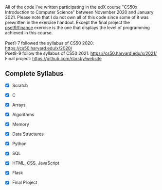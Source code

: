 All of the code I've written participating in the edX course "CS50x Introduction to Computer Science" between November 2020 and January 2021.
Please note that I do not own all of this code since some of it was prewritten in the exercise handout. Except the final project the [pset9/finance](https://github.com/rlarsby/CS50x-Introduction-to-Computer-Science/tree/main/pset9/finance) exercise is the one that displays the level of programming achieved in this course.
<br>
<br> Pset1-7 followed the syllabus of CS50 2020: https://cs50.harvard.edu/x/2020/
<br> Pset8-9 follow the syllabus of CS50 2021: https://cs50.harvard.edu/x/2021/
<br> Final project: https://github.com/rlarsby/website

## Complete Syllabus
- [x] Scratch
- [x] C
- [x] Arrays
- [x] Algorithms
- [x] Memory
- [x] Data Structures
- [x] Python
- [x] SQL
- [x] HTML, CSS, JavaScript
- [x] Flask
- [x] Final Project

